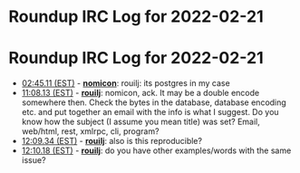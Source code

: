 # Roundup IRC Log for 2022-02-21 #
# Roundup IRC Log for 2022-02-21
* <a href="#02:45.11" id="02:45.11">02:45.11 (EST)</a> - __[nomicon](https://github.com/nomicon)__: rouilj: its postgres in my case
* <a href="#11:08.13" id="11:08.13">11:08.13 (EST)</a> - __[rouilj](https://github.com/rouilj)__: nomicon, ack. It may be a double encode somewhere then. Check the bytes in the database, database encoding etc. and put together an email with the info is what I suggest. Do you know how the subject (I assume you mean title) was set? Email, web/html, rest, xmlrpc, cli, program?
* <a href="#12:09.34" id="12:09.34">12:09.34 (EST)</a> - __[rouilj](https://github.com/rouilj)__: also is this reproducible?
* <a href="#12:10.18" id="12:10.18">12:10.18 (EST)</a> - __[rouilj](https://github.com/rouilj)__: do you have other examples/words with the same issue?
